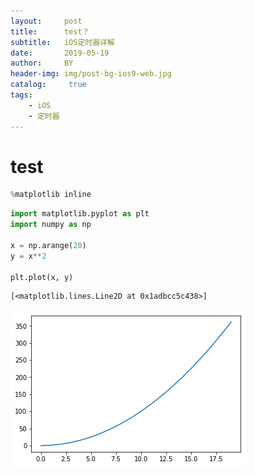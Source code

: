 ```yaml
---
layout:     post
title:      test？
subtitle:   iOS定时器详解
date:       2019-05-19
author:     BY
header-img: img/post-bg-ios9-web.jpg
catalog: 	 true
tags:
    - iOS
    - 定时器
---
```

# test



```python
%matplotlib inline
```


```python
import matplotlib.pyplot as plt
import numpy as np

x = np.arange(20)
y = x**2

plt.plot(x, y)
```




    [<matplotlib.lines.Line2D at 0x1adbcc5c438>]




![png](output_2_1.png)



```python

```
